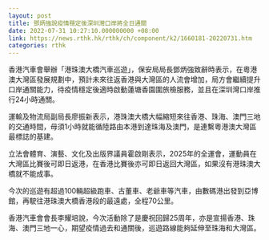 ```yaml
---
layout: post
title: 鄧炳強說疫情穩定後深圳灣口岸將全日通關
date: 2022-07-31 10:27:10.000000000 +08:00
link: https://news.rthk.hk/rthk/ch/component/k2/1660181-20220731.htm
categories: rthk
---
```


香港汽車會舉辦「港珠澳大橋汽車巡遊」，保安局局長鄧炳強致辭時表示，在粵港澳大灣區發展規劃中，預計未來往返香港與大灣區的人流會增加，局方會繼續提升口岸通關能力，待疫情穩定後適時啟動蓮塘香園圍旅檢服務，並且在深圳灣口岸推行24小時通關。

運輸及物流局副局長廖振新表示，港珠澳大橋大幅縮短來往香港、珠海、澳門三地的交通時間，毋須1小時就能循陸路由本港到達珠海及澳門，是連繫粵港澳大灣區最標誌的基建。

立法會體育、演藝、文化及出版界議員霍啟剛表示，2025年的全運會，運動員在大灣區比賽後可即日返港，在香港比賽後亦可即日返回大灣區，如果沒有港珠澳大橋就不能成事。

今次的巡遊有超過100輛超級跑車、古董車、老爺車等汽車，由數碼港出發到亞博館，再駛往港珠澳大橋香港段的最遠處，全程70公里。

香港汽車會會長李耀培說，今次活動除了是慶祝回歸25周年，亦是宣揚香港、珠海、澳門三地一心，期望疫情過去和通關後，巡遊路線能夠延伸至珠海和大灣區。
